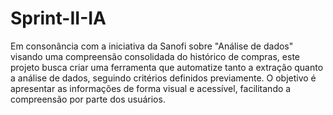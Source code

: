 # Sprint-II-IA
Em consonância com a iniciativa da Sanofi sobre "Análise de dados" visando uma
compreensão consolidada do histórico de compras, este projeto busca criar uma
ferramenta que automatize tanto a extração quanto a análise de dados, seguindo critérios
definidos previamente. O objetivo é apresentar as informações de forma visual e
acessível, facilitando a compreensão por parte dos usuários.
